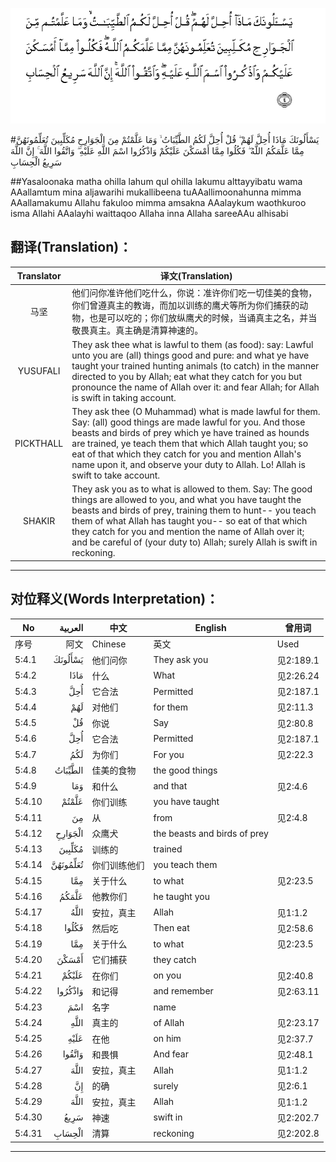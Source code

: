 ![005:004](images/005_004.gif)

#يَسْأَلُونَكَ مَاذَا أُحِلَّ لَهُمْ ۖ قُلْ أُحِلَّ لَكُمُ الطَّيِّبَاتُ ۙ وَمَا عَلَّمْتُمْ مِنَ الْجَوَارِحِ مُكَلِّبِينَ تُعَلِّمُونَهُنَّ مِمَّا عَلَّمَكُمُ اللَّهُ ۖ فَكُلُوا مِمَّا أَمْسَكْنَ عَلَيْكُمْ وَاذْكُرُوا اسْمَ اللَّهِ عَلَيْهِ ۖ وَاتَّقُوا اللَّهَ ۚ إِنَّ اللَّهَ سَرِيعُ الْحِسَابِ 

##Yasaloonaka matha ohilla lahum qul ohilla lakumu alttayyibatu wama AAallamtum mina aljawarihi mukallibeena tuAAallimoonahunna mimma AAallamakumu Allahu fakuloo mimma amsakna AAalaykum waothkuroo isma Allahi AAalayhi waittaqoo Allaha inna Allaha sareeAAu alhisabi 

## 翻译(Translation)：

| Translator | 译文(Translation)                                            |
| :--------: | ------------------------------------------------------------ |
|    马坚    | 他们问你准许他们吃什么，你说：准许你们吃一切佳美的食物，你们曾遵真主的教诲，而加以训练的鹰犬等所为你们捕获的动物，也是可以吃的；你们放纵鹰犬的时候，当诵真主之名，并当敬畏真主。真主确是清算神速的。 |
|  YUSUFALI  | They ask thee what is lawful to them (as food): say: Lawful unto you are (all) things good and pure: and what ye have taught your trained hunting animals (to catch) in the manner directed to you by Allah; eat what they catch for you but pronounce the name of Allah over it: and fear Allah; for Allah is swift in taking account. |
| PICKTHALL  | They ask thee (O Muhammad) what is made lawful for them. Say: (all) good things are made lawful for you. And those beasts and birds of prey which ye have trained as hounds are trained, ye teach them that which Allah taught you; so eat of that which they catch for you and mention Allah's name upon it, and observe your duty to Allah. Lo! Allah is swift to take account. |
|   SHAKIR   | They ask you as to what is allowed to them. Say: The good things are allowed to you, and what you have taught the beasts and birds of prey, training them to hunt-- you teach them of what Allah has taught you-- so eat of that which they catch for you and mention the name of Allah over it; and be careful of (your duty to) Allah; surely Allah is swift in reckoning. |

---

## 对位释义(Words Interpretation)：

| No   | العربية | 中文    | English | 曾用词 |
| ---- | ------: | ------- | ------- | ------ |
| 序号 |    阿文 | Chinese | 英文    | Used   |
| 5:4.1  | يَسْأَلُونَكَ  | 他们问你     | They ask you                 | 见2:189.1 |
| 5:4.2  | مَاذَا     | 什么         | What                         | 见2:26.24 |
| 5:4.3  | أُحِلَّ      | 它合法       | Permitted                    | 见2:187.1 |
| 5:4.4  | لَهُمْ      | 对他们       | for them                     | 见2:11.3  |
| 5:4.5  | قُلْ       | 你说         | Say                          | 见2:80.8  |
| 5:4.6  | أُحِلَّ      | 它合法       | Permitted                    | 见2:187.1 |
| 5:4.7  | لَكُمُ      | 为你们       | For you                      | 见2:22.3  |
| 5:4.8  | الطَّيِّبَاتُ  | 佳美的食物   | the good things              |           |
| 5:4.9  | وَمَا      | 和什么       | and that                     | 见2:4.6   |
| 5:4.10 | عَلَّمْتُمْ    | 你们训练     | you have taught              |           |
| 5:4.11 | مِنَ       | 从           | from                         | 见2:4.8   |
| 5:4.12 | الْجَوَارِحِ  | 众鹰犬       | the beasts and birds of prey |           |
| 5:4.13 | مُكَلِّبِينَ   | 训练的       | trained                      |           |
| 5:4.14 | تُعَلِّمُونَهُنَّ | 你们训练他们 | you teach them               |           |
| 5:4.15 | مِمَّا      | 关于什么     | to what                      | 见2:23.5  |
| 5:4.16 | عَلَّمَكُمُ    | 他教你们     | he taught you                |           |
| 5:4.17 | اللَّهُ     | 安拉，真主   | Allah                        | 见1:1.2   |
| 5:4.18 | فَكُلُوا    | 然后吃       | Then eat                     | 见2:58.6  |
| 5:4.19 | مِمَّا      | 关于什么     | to what                      | 见2:23.5  |
| 5:4.20 | أَمْسَكْنَ    | 它们捕获     | they catch                   |           |
| 5:4.21 | عَلَيْكُمْ    | 在你们       | on you                       | 见2:40.8  |
| 5:4.22 | وَاذْكُرُوا  | 和记得       | and remember                 | 见2:63.11 |
| 5:4.23 | اسْمَ      | 名字         | name                         |           |
| 5:4.24 | اللَّهِ     | 真主的       | of Allah                     | 见2:23.17 |
| 5:4.25 | عَلَيْهِ     | 在他         | on him                       | 见2:37.7  |
| 5:4.26 | وَاتَّقُوا   | 和畏惧       | And fear                     | 见2:48.1  |
| 5:4.27 | اللَّهَ     | 安拉，真主   | Allah                        | 见1:1.2   |
| 5:4.28 | إِنَّ       | 的确         | surely                       | 见2:6.1   |
| 5:4.29 | اللَّهَ     | 安拉，真主   | Allah                        | 见1:1.2   |
| 5:4.30 | سَرِيعُ     | 神速         | swift in                     | 见2:202.7 |
| 5:4.31 | الْحِسَابِ   | 清算         | reckoning                    | 见2:202.8 |

---
